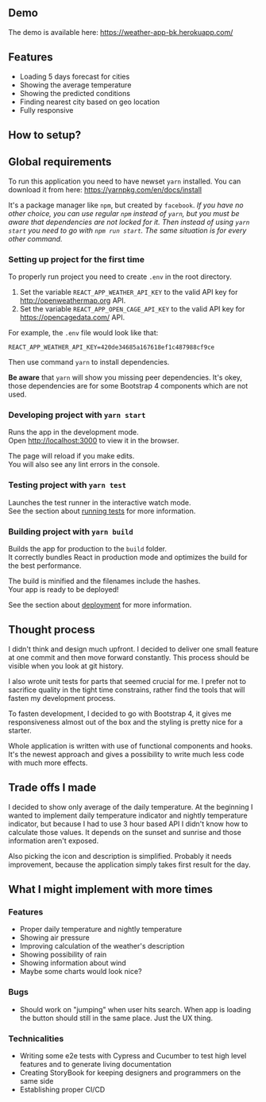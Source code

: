 ## Demo

The demo is available here:
https://weather-app-bk.herokuapp.com/

## Features

* Loading 5 days forecast for cities
* Showing the average temperature
* Showing the predicted conditions
* Finding nearest city based on geo location
* Fully responsive

## How to setup?

## Global requirements

To run this application you need to have newset `yarn` installed. You can download it from here: https://yarnpkg.com/en/docs/install

It's a package manager like `npm`, but created by `facebook`.
*If you have no other choice, you can use regular `npm` instead of `yarn`, but you must be aware that dependencies are not locked for it. Then instead of using `yarn start` you need to go with `npm run start`. The same situation is for every other command.*

### Setting up project for the first time

To properly run project you need to create `.env` in the root directory. 

1. Set the variable `REACT_APP_WEATHER_API_KEY` to the valid API key for http://openweathermap.org API.
2. Set the variable `REACT_APP_OPEN_CAGE_API_KEY` to the valid API key for https://opencagedata.com/ API.

For example, the `.env` file would look like that:
```
REACT_APP_WEATHER_API_KEY=420de34685a167618ef1c487988cf9ce
```

Then use command `yarn` to install dependencies.

**Be aware** that `yarn` will show you missing peer dependencies. It's okey, those dependencies are for some Bootstrap 4 components which are not used.

### Developing project with `yarn start`

Runs the app in the development mode.<br />
Open [http://localhost:3000](http://localhost:3000) to view it in the browser.

The page will reload if you make edits.<br />
You will also see any lint errors in the console.

### Testing project with `yarn test`

Launches the test runner in the interactive watch mode.<br />
See the section about [running tests](https://facebook.github.io/create-react-app/docs/running-tests) for more information.

### Building project with `yarn build`

Builds the app for production to the `build` folder.<br />
It correctly bundles React in production mode and optimizes the build for the best performance.

The build is minified and the filenames include the hashes.<br />
Your app is ready to be deployed!

See the section about [deployment](https://facebook.github.io/create-react-app/docs/deployment) for more information.

## Thought process

I didn't think and design much upfront. I decided to deliver one small feature at one commit and then move forward constantly. This process should be visible when you look at git history.

I also wrote unit tests for parts that seemed crucial for me. I prefer not to sacrifice quality in the tight time constrains, rather find the tools that will fasten my development process.

To fasten development, I decided to go with Bootstrap 4, it gives me responsiveness almost out of the box and the styling is pretty nice for a starter.

Whole application is written with use of functional components and hooks. It's the newest approach and gives a possibility to write much less code with much more effects.

## Trade offs I made

I decided to show only average of the daily temperature. At the beginning I wanted to implement daily temperature indicator and nightly temperature indicator, but because I had to use 3 hour based API I didn't know how to calculate those values. It depends on the sunset and sunrise and those information aren't exposed.

Also picking the icon and description is simplified. Probably it needs improvement, because the application simply takes first result for the day.

## What I might implement with more times

### Features
* Proper daily temperature and nightly temperature
* Showing air pressure
* Improving calculation of the weather's description
* Showing possibility of rain
* Showing information about wind
* Maybe some charts would look nice?

### Bugs
* Should work on "jumping" when user hits search. When app is loading the button should still in the same place. Just the UX thing.

### Technicalities
* Writing some e2e tests with Cypress and Cucumber to test high level features and to generate living documentation
* Creating StoryBook for keeping designers and programmers on the same side
* Establishing proper CI/CD
